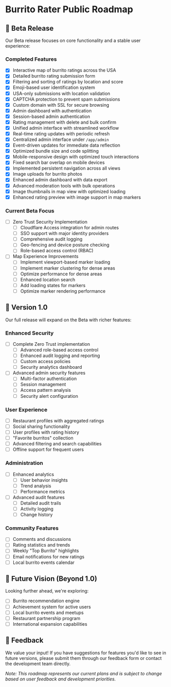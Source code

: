 # Burrito Rater Public Roadmap

## 🚀 Beta Release

Our Beta release focuses on core functionality and a stable user experience:

### Completed Features
- [x] Interactive map of burrito ratings across the USA
- [x] Detailed burrito rating submission form
- [x] Filtering and sorting of ratings by location and score
- [x] Emoji-based user identification system
- [x] USA-only submissions with location validation
- [x] CAPTCHA protection to prevent spam submissions
- [x] Custom domain with SSL for secure browsing
- [x] Admin dashboard with authentication
- [x] Session-based admin authentication
- [x] Rating management with delete and bulk confirm
- [x] Unified admin interface with streamlined workflow
- [x] Real-time rating updates with periodic refresh
- [x] Centralized admin interface under `/app/admin`
- [x] Event-driven updates for immediate data reflection
- [x] Optimized bundle size and code splitting
- [x] Mobile-responsive design with optimized touch interactions
- [x] Fixed search bar overlap on mobile devices
- [x] Implemented persistent navigation across all views
- [x] Image uploads for burrito photos
- [x] Enhanced admin dashboard with data export
- [x] Advanced moderation tools with bulk operations
- [x] Image thumbnails in map view with optimized loading
- [x] Enhanced rating preview with image support in map markers

### Current Beta Focus
- [ ] Zero Trust Security Implementation
  - [ ] Cloudflare Access integration for admin routes
  - [ ] SSO support with major identity providers
  - [ ] Comprehensive audit logging
  - [ ] Geo-fencing and device posture checking
  - [ ] Role-based access control (RBAC)
- [ ] Map Experience Improvements
  - [ ] Implement viewport-based marker loading
  - [ ] Implement marker clustering for dense areas
  - [ ] Optimize performance for dense areas
  - [ ] Enhanced location search
  - [ ] Add loading states for markers
  - [ ] Optimize marker rendering performance

## 🌮 Version 1.0

Our full release will expand on the Beta with richer features:

### Enhanced Security
- [ ] Complete Zero Trust implementation
  - [ ] Advanced role-based access control
  - [ ] Enhanced audit logging and reporting
  - [ ] Custom access policies
  - [ ] Security analytics dashboard
- [ ] Advanced admin security features
  - [ ] Multi-factor authentication
  - [ ] Session management
  - [ ] Access pattern analysis
  - [ ] Security alert configuration

### User Experience
- [ ] Restaurant profiles with aggregated ratings
- [ ] Social sharing functionality
- [ ] User profiles with rating history
- [ ] "Favorite burritos" collection
- [ ] Advanced filtering and search capabilities
- [ ] Offline support for frequent users

### Administration
- [ ] Enhanced analytics
  - [ ] User behavior insights
  - [ ] Trend analysis
  - [ ] Performance metrics
- [ ] Advanced audit features
  - [ ] Detailed audit trails
  - [ ] Activity logging
  - [ ] Change history

### Community Features
- [ ] Comments and discussions
- [ ] Rating statistics and trends
- [ ] Weekly "Top Burrito" highlights
- [ ] Email notifications for new ratings
- [ ] Local burrito events calendar

## 🔮 Future Vision (Beyond 1.0)

Looking further ahead, we're exploring:

- [ ] Burrito recommendation engine
- [ ] Achievement system for active users
- [ ] Local burrito events and meetups
- [ ] Restaurant partnership program
- [ ] International expansion capabilities

## 📝 Feedback

We value your input! If you have suggestions for features you'd like to see in future versions, please submit them through our feedback form or contact the development team directly.

*Note: This roadmap represents our current plans and is subject to change based on user feedback and development priorities.* 